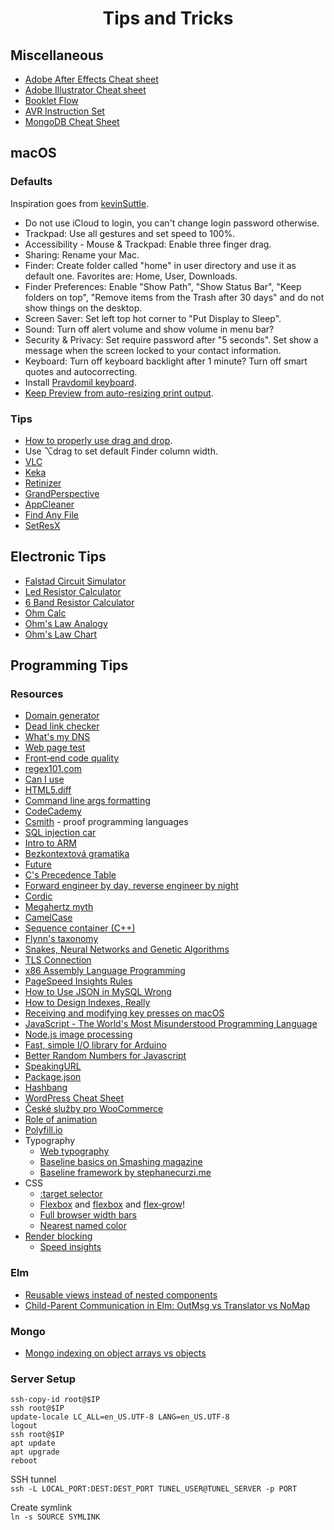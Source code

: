 <div align="center">

# Tips and Tricks

</div>

## Miscellaneous

- [Adobe After Effects Cheat sheet](res/ae/ae.pdf)
- [Adobe Illustrator Cheat sheet](res/ai/ai.pdf)
- [Booklet Flow](res/bookletflow.png)
- [AVR Instruction Set](res/avr.md)
- [MongoDB Cheat Sheet](res/mongo.md)

## macOS

### Defaults

Inspiration goes from [kevinSuttle](https://github.com/kevinSuttle/OSXDefaults/blob/master/.osx).

- Do not use iCloud to login, you can't change login password otherwise.
- Trackpad: Use all gestures and set speed to 100%.
- Accessibility - Mouse & Trackpad: Enable three finger drag.
- Sharing: Rename your Mac.
- Finder: Create folder called "home" in user directory and use it as default one. Favorites are: Home, User, Downloads.
- Finder Preferences: Enable "Show Path", "Show Status Bar", "Keep folders on top", "Remove items from the Trash after 30 days" and do not show things on the desktop.
- Screen Saver: Set left top hot corner to "Put Display to Sleep".
- Sound: Turn off alert volume and show volume in menu bar?
- Security & Privacy: Set require password after "5 seconds". Set show a message when the screen locked to your contact information.
- Keyboard: Turn off keyboard backlight after 1 minute? Turn off smart quotes and autocorrecting.
- Install [Pravdomil keyboard](https://github.com/pravdomil/keyboard#readme).
- [Keep Preview from auto-resizing print output](https://apple.stackexchange.com/questions/2931/keep-preview-from-autoresizing-print-output).

### Tips

- [How to properly use drag and drop](http://apple.stackexchange.com/questions/42429/how-to-properly-use-drag-and-drop-with-macbook-pro-on-os-x-10-7).
- Use ⌥drag to set default Finder column width.
- [VLC](http://www.videolan.org/vlc/download-macosx.html)
- [Keka](http://www.kekaosx.com/en/)
- [Retinizer](http://retinizer.mikelpr.com/)
- [GrandPerspective](http://sourceforge.net/projects/grandperspectiv/files/latest/download)
- [AppCleaner](http://www.freemacsoft.net/appcleaner/)
- [Find Any File](http://apps.tempel.org/FindAnyFile/)
- [SetResX](https://www.sendspace.com/file/mef6sk)

## Electronic Tips

- [Falstad Circuit Simulator](http://www.falstad.com/circuit/)
- [Led Resistor Calculator](http://www.hebeiltd.com.cn/?p=zz.led.resistor.calculator)
- [6 Band Resistor Calculator](https://www.eeweb.com/toolbox/6-band-resistor-calculator/)
- [Ohm Calc](http://www.elektro-energetika.cz/calculations/ohm_zak.php)
- [Ohm's Law Analogy](http://dc226.4shared.com/img/p8u2UKlcce/s24/147267bf278/ohms-law-illustrated)
- [Ohm's Law Chart](https://cdn.shopify.com/s/files/1/0792/1843/files/misthub-ohms-law-chart1.png)

## Programming Tips

### Resources

- [Domain generator](https://www.dotomator.com/web20.html)
- [Dead link checker](http://www.deadlinkchecker.com/)
- [What's my DNS](https://www.whatsmydns.net)
- [Web page test](https://www.webpagetest.org)
- [Front‑end code quality](http://yellowlab.tools)
- [regex101.com](https://www.regex101.com)
- [Can I use](http://caniuse.com/)
- [HTML5.diff](https://www.w3.org/TR/html5-diff/)
- [Command line args formatting](http://docopt.org/)
- [CodeCademy](https://www.codecademy.com/learn/javascript)
- [Csmith](http://embed.cs.utah.edu/csmith/) - proof programming languages
- [SQL injection car](http://gizmodo.com/5498412/sql-injection-license-plate-hopes-to-foil-euro-traffic-cameras)
- [Intro to ARM](http://www.opensecuritytraining.info/IntroARM.html)
- [Bezkontextová gramatika](https://cs.wikipedia.org/wiki/Bezkontextov%C3%A1_gramatika)
- [Future](http://programmers.stackexchange.com/questions/119095/why-dont-we-store-the-syntax-tree-instead-of-the-source-code)
- [C's Precedence Table](http://www.csee.umbc.edu/courses/104/fall06/burt/precedenceTable.html)
- [Forward engineer by day, reverse engineer by night](http://withinrafael.com/)
- [Cordic](https://cs.wikipedia.org/wiki/CORDIC)
- [Megahertz myth](https://en.wikipedia.org/wiki/Megahertz_myth)
- [CamelCase](https://cs.wikipedia.org/wiki/CamelCase)
- [Sequence container (C++)](<https://en.wikipedia.org/wiki/Sequence_container_(C%2B%2B)>)
- [Flynn's taxonomy](https://en.wikipedia.org/wiki/Flynn%27s_taxonomy)
- [Snakes, Neural Networks and Genetic Algorithms](https://www.youtube.com/watch?v=BBLJFYr7zB8)
- [TLS Connection](https://tls13.ulfheim.net/)
- [x86 Assembly Language Programming](https://cs.lmu.edu/~ray/notes/x86assembly/)
- [PageSpeed Insights Rules](https://developers.google.com/speed/docs/insights/rules)
- [How to Use JSON in MySQL Wrong](https://www.slideshare.net/billkarwin/how-to-use-json-in-mysql-wrong)
- [How to Design Indexes, Really](https://www.slideshare.net/billkarwin/how-to-design-indexes-really)
- [Receiving and modifying key presses on macOS](http://osxbook.com/book/bonus/chapter2/alterkeys/)
- [JavaScript - The World's Most Misunderstood Programming Language](http://www.crockford.com/javascript/javascript.html)
- [Node.js image processing](https://github.com/lovell/sharp)
- [Fast, simple I/O library for Arduino](https://github.com/mmarchetti/DirectIO)
- [Better Random Numbers for Javascript](https://github.com/nquinlan/better-random-numbers-for-javascript-mirror)
- [SpeakingURL](https://github.com/pid/speakingurl)
- [Package.json](http://browsenpm.org/package.json)
- [Hashbang](<https://en.wikipedia.org/wiki/Shebang_(Unix)>)
- [WordPress Cheat Sheet](https://www.rarst.net/images/query_functions.png)
- [České služby pro WooCommerce](https://github.com/pavelevap/ceske-sluzby)
- [Role of animation](https://www.youtube.com/watch?v=GxOq1bnlZXk)
- [Polyfill.io](https://polyfill.io/v2/docs)
- Typography
  - [Web typography](http://webtypography.net/toc/)
  - [Baseline basics on Smashing magazine](http://www.smashingmagazine.com/2012/12/css-baseline-the-good-the-bad-and-the-ugly/)
  - [Baseline framework by stephanecurzi.me](http://stephanecurzi.me/baselinecss.2009/)
- CSS
  - [:target selector](http://www.w3schools.com/cssref/tryit.asp?filename=trycss3_target)
  - [Flexbox](http://learnlayout.com/flexbox.html) and [flexbox](http://css-tricks.com/snippets/css/a-guide-to-flexbox/) and [flex‑grow](http://stackoverflow.com/a/33212959/3748498)!
  - [Full browser width bars](https://css-tricks.com/full-browser-width-bars/)
  - [Nearest named color](http://www.yellowbearjourneys.com/color_themes/color_closest.html)
- [Render blocking](http://www.phpied.com/css-and-the-critical-path/)
  - [Speed insights](https://developers.google.com/speed/docs/insights/OptimizeCSSDelivery)

### Elm

- [Reusable views instead of nested components](https://gist.github.com/rofrol/fd46e9570728193fddcc234094a0bd99)
- [Child-Parent Communication in Elm: OutMsg vs Translator vs NoMap](https://medium.com/@_rchaves_/child-parent-communication-in-elm-outmsg-vs-translator-vs-nomap-patterns-f51b2a25ecb1)

### Mongo

- [Mongo indexing on object arrays vs objects](https://stackoverflow.com/questions/9589856/mongo-indexing-on-object-arrays-vs-objects)

### Server Setup

```
ssh‑copy‑id root@$IP
ssh root@$IP
update‑locale LC_ALL=en_US.UTF‑8 LANG=en_US.UTF‑8
logout
ssh root@$IP
apt update
apt upgrade
reboot
```

SSH tunnel  
`ssh -L LOCAL_PORT:DEST:DEST_PORT TUNEL_USER@TUNEL_SERVER -p PORT`

Create symlink  
`ln -s SOURCE SYMLINK`

